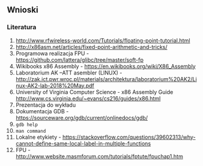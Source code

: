 
## Wnioski



### Literatura
1. http://www.rfwireless-world.com/Tutorials/floating-point-tutorial.html
2. http://x86asm.net/articles/fixed-point-arithmetic-and-tricks/
3. Programowa realizacja FPU - https://github.com/lattera/glibc/tree/master/soft-fp
4. Wikibooks x86 Assembly - https://en.wikibooks.org/wiki/X86_Assembly
5. Laboratorium AK –ATT asembler (LINUX) - http://zak.ict.pwr.wroc.pl/materials/architektura/laboratorium%20AK2/Linux-AK2-lab-2018%20May.pdf
6. University of Virginia Computer Science - x86 Assembly Guide
http://www.cs.virginia.edu/~evans/cs216/guides/x86.html
5. Prezentacja do wykładu
6. Dokumentacja GDB - https://sourceware.org/gdb/current/onlinedocs/gdb/
7. `gdb help`
8. `man command`
9. Lokalne etykiety - https://stackoverflow.com/questions/39602313/why-cannot-define-same-local-label-in-multiple-functions
10. FPU - http://www.website.masmforum.com/tutorials/fptute/fpuchap1.htm